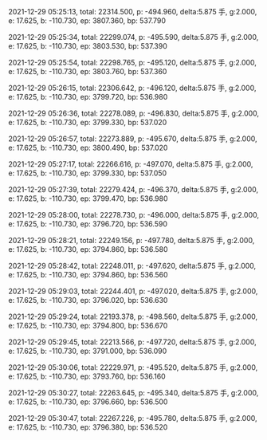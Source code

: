 2021-12-29 05:25:13, total: 22314.500, p: -494.960, delta:5.875 手, g:2.000, e: 17.625, b: -110.730, ep: 3807.360, bp: 537.790

2021-12-29 05:25:34, total: 22299.074, p: -495.590, delta:5.875 手, g:2.000, e: 17.625, b: -110.730, ep: 3803.530, bp: 537.390

2021-12-29 05:25:54, total: 22298.765, p: -495.120, delta:5.875 手, g:2.000, e: 17.625, b: -110.730, ep: 3803.760, bp: 537.360

2021-12-29 05:26:15, total: 22306.642, p: -496.120, delta:5.875 手, g:2.000, e: 17.625, b: -110.730, ep: 3799.720, bp: 536.980

2021-12-29 05:26:36, total: 22278.089, p: -496.830, delta:5.875 手, g:2.000, e: 17.625, b: -110.730, ep: 3799.330, bp: 537.020

2021-12-29 05:26:57, total: 22273.889, p: -495.670, delta:5.875 手, g:2.000, e: 17.625, b: -110.730, ep: 3800.490, bp: 537.020

2021-12-29 05:27:17, total: 22266.616, p: -497.070, delta:5.875 手, g:2.000, e: 17.625, b: -110.730, ep: 3799.330, bp: 537.050

2021-12-29 05:27:39, total: 22279.424, p: -496.370, delta:5.875 手, g:2.000, e: 17.625, b: -110.730, ep: 3799.470, bp: 536.980

2021-12-29 05:28:00, total: 22278.730, p: -496.000, delta:5.875 手, g:2.000, e: 17.625, b: -110.730, ep: 3796.720, bp: 536.590

2021-12-29 05:28:21, total: 22249.156, p: -497.780, delta:5.875 手, g:2.000, e: 17.625, b: -110.730, ep: 3794.860, bp: 536.580

2021-12-29 05:28:42, total: 22248.011, p: -497.620, delta:5.875 手, g:2.000, e: 17.625, b: -110.730, ep: 3794.860, bp: 536.560

2021-12-29 05:29:03, total: 22244.401, p: -497.020, delta:5.875 手, g:2.000, e: 17.625, b: -110.730, ep: 3796.020, bp: 536.630

2021-12-29 05:29:24, total: 22193.378, p: -498.560, delta:5.875 手, g:2.000, e: 17.625, b: -110.730, ep: 3794.800, bp: 536.670

2021-12-29 05:29:45, total: 22213.566, p: -497.720, delta:5.875 手, g:2.000, e: 17.625, b: -110.730, ep: 3791.000, bp: 536.090

2021-12-29 05:30:06, total: 22229.971, p: -495.520, delta:5.875 手, g:2.000, e: 17.625, b: -110.730, ep: 3793.760, bp: 536.160

2021-12-29 05:30:27, total: 22263.645, p: -495.340, delta:5.875 手, g:2.000, e: 17.625, b: -110.730, ep: 3796.660, bp: 536.500

2021-12-29 05:30:47, total: 22267.226, p: -495.780, delta:5.875 手, g:2.000, e: 17.625, b: -110.730, ep: 3796.380, bp: 536.520